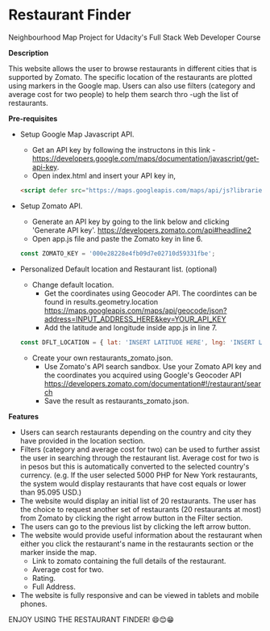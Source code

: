 # Restaurant Finder
Neighbourhood Map Project for Udacity's Full Stack Web Developer Course


__Description__

This website allows the user to browse restaurants in different cities that is supported by Zomato. The specific location of the restaurants are plotted using markers in the Google map. Users can also use filters (category and average cost for two people) to help them search thro
-ugh the list of restaurants.

__Pre-requisites__
- Setup Google Map Javascript API.
  - Get an API key by following the instructons in this link - https://developers.google.com/maps/documentation/javascript/get-api-key.
  - Open index.html and insert your API key in,
  ```html
  <script defer src="https://maps.googleapis.com/maps/api/js?libraries=places,geometry&key=YOUR_API_KEY"></script>
  ```
  
- Setup Zomato API.
  - Generate an API key by going to the link below and clicking 'Generate API key'.
  https://developers.zomato.com/api#headline2
  - Open app.js file and paste the Zomato key in line 6.
  ```javascript
  const ZOMATO_KEY = '000e28228e4fb09d7e02710d59331fbe';
  ```
  
- Personalized Default location and Restaurant list. (optional)
  - Change default location.
    - Get the coordinates using Geocoder API. The coordintes can be found in results.geometry.location
    https://maps.googleapis.com/maps/api/geocode/json?address=INPUT_ADDRESS_HERE&key=YOUR_API_KEY
    - Add the latitude and longitude inside app.js in line 7.
  ```javascript
  const DFLT_LOCATION = { lat: 'INSERT LATITUDE HERE', lng: 'INSERT LONGITUDE HERE' };
  ```
  - Create your own restaurants_zomato.json.
    - Use Zomato's API search sandbox. Use your Zomato API key and the coordinates you acquired using Google's Geocoder API
    https://developers.zomato.com/documentation#!/restaurant/search
    - Save the result as restaurants_zomato.json.
    
__Features__
- Users can search restaurants depending on the country and city they have provided in the location section.
- Filters (category and average cost for two) can be used to further assist the user in searching through the restaurant list.
  Average cost for two is in pesos but this is automatically converted to the selected country's currency. (e.g. If the user selected 5000 PHP for New York restaurants, the system would display restaurants that have cost equals or lower than 95.095 USD.)
- The website would display an initial list of 20 restaurants. The user has the choice to request another set of restaurants (20 restaurants at most) from Zomato by clicking the right arrow button in the Filter section. 
- The users can go to the previous list by clicking the left arrow button.
- The website would provide useful information about the restaurant when either you click the restaurant's name in the restaurants section or the marker inside the map.
  - Link to zomato containing the full details of the restaurant.
  - Average cost for two.
  - Rating.
  - Full Address.
- The website is fully responsive and can be viewed in tablets and mobile phones.

ENJOY USING THE RESTAURANT FINDER! :smile::blush::grin:
